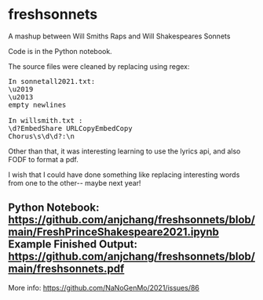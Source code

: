 # freshsonnets
A mashup between Will Smiths Raps and Will Shakespeares Sonnets

Code is in the Python notebook.

The source files were cleaned by replacing using regex:
<pre>
In sonnetall2021.txt:
\u2019
\u2013
empty newlines

In willsmith.txt :
\d?EmbedShare URLCopyEmbedCopy 
Chorus\s\d\d?:\n
</pre>

Other than that, it was interesting learning to use the lyrics api, and also FODF to format a pdf.

I wish that I could have done something like replacing interesting words from one to the other-- maybe next year!

Python Notebook: https://github.com/anjchang/freshsonnets/blob/main/FreshPrinceShakespeare2021.ipynb
Example Finished Output: https://github.com/anjchang/freshsonnets/blob/main/freshsonnets.pdf
---
More info:
https://github.com/NaNoGenMo/2021/issues/86

